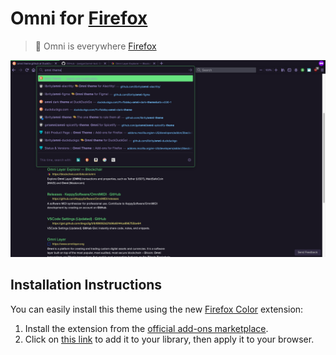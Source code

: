 # Omni for [Firefox](https://www.mozilla.org/firefox)

> 🎨 Omni is everywhere [Firefox](https://www.mozilla.org/firefox)

![Screenshot](.github/firefox.png)

## Installation Instructions

You can easily install this theme using the new [Firefox Color](https://github.com/mozilla/FirefoxColor/) extension:

1. Install the extension from the [official add-ons marketplace](https://addons.mozilla.org/en-US/firefox/addon/firefox-color/).
2. Click on [this link](https://color.firefox.com/?theme=XQAAAAJ8BAAAAAAAAABBKYhm849SCicxcUhA3DJozHnOMuotJJEte8PyMHXEBH_1Bqs1SAkozO9VT_PfUZZfZ5L3EVpllMPhVRmZ8L7GDVs28c3aEU1KCzfnjTylZZWmJa0mi02T6ZZQTwvTmkH7h1A2K8vsy1N4I28HLHewCrky17mYe5dmzBmm-s9byFTbycDLNAu2n1AAx6INvMuuv9-IbRZX1XZjSODbOz6-FBUr5BOE9lcOG3ju-CmQjczUwoqsNtTIfmsoQUd9ZVV2PGBgszKCNBwck9esSl7VCSKKKie0HhS-HF9j_1hPakSq4VLVUiWJrOR7fuSe043NiTrVCq1I_iTcFEHalgwt26OQodaIWg0ZhAqjjRf6JZk1WK6nExrx6lEsVc7PnWxX81G0qKDUcPsjNq0iyV9MCLIXFkaPLK5mJEec1FVF-Z49YdlHEAoiCj8AjIu7aV4szzz7iI4nj6s50MCcY8awIe7z0Cn25Uzu5mCxVtfpjaTqI-DAS4IJHBk_bBo4xtjQuqxG2ubr2aT3LTYRbiMfF2ZrgBn6GEdc4UehUeu4ANz_lQaPaw) to add it to your library, then apply it to your browser.
